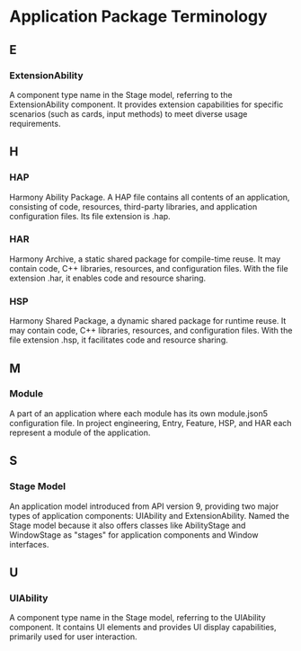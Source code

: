 # Application Package Terminology

## E

### ExtensionAbility

A component type name in the Stage model, referring to the ExtensionAbility component. It provides extension capabilities for specific scenarios (such as cards, input methods) to meet diverse usage requirements.

## H

### HAP

Harmony Ability Package. A HAP file contains all contents of an application, consisting of code, resources, third-party libraries, and application configuration files. Its file extension is .hap.

### HAR

Harmony Archive, a static shared package for compile-time reuse. It may contain code, C++ libraries, resources, and configuration files. With the file extension .har, it enables code and resource sharing.

### HSP

Harmony Shared Package, a dynamic shared package for runtime reuse. It may contain code, C++ libraries, resources, and configuration files. With the file extension .hsp, it facilitates code and resource sharing.

## M

### Module

A part of an application where each module has its own module.json5 configuration file. In project engineering, Entry, Feature, HSP, and HAR each represent a module of the application.

## S

### Stage Model

An application model introduced from API version 9, providing two major types of application components: UIAbility and ExtensionAbility. Named the Stage model because it also offers classes like AbilityStage and WindowStage as "stages" for application components and Window interfaces.

## U

### UIAbility

A component type name in the Stage model, referring to the UIAbility component. It contains UI elements and provides UI display capabilities, primarily used for user interaction.